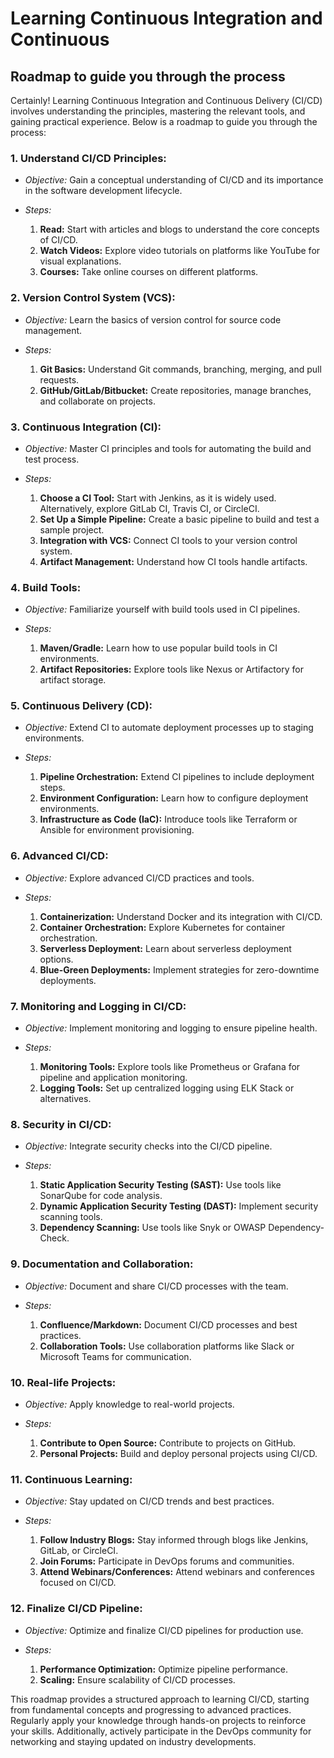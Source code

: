 # Learning Continuous Integration and Continuous

## Roadmap to guide you through the process

Certainly! Learning Continuous Integration and Continuous Delivery (CI/CD) involves understanding the principles, mastering the relevant tools, and gaining practical experience. Below is a roadmap to guide you through the process:

### 1. **Understand CI/CD Principles:**

- _Objective:_ Gain a conceptual understanding of CI/CD and its importance in the software development lifecycle.

- _Steps:_
  1. **Read:** Start with articles and blogs to understand the core concepts of CI/CD.
  2. **Watch Videos:** Explore video tutorials on platforms like YouTube for visual explanations.
  3. **Courses:** Take online courses on different platforms.

### 2. **Version Control System (VCS):**

- _Objective:_ Learn the basics of version control for source code management.

- _Steps:_
  1. **Git Basics:** Understand Git commands, branching, merging, and pull requests.
  2. **GitHub/GitLab/Bitbucket:** Create repositories, manage branches, and collaborate on projects.

### 3. **Continuous Integration (CI):**

- _Objective:_ Master CI principles and tools for automating the build and test process.

- _Steps:_
  1. **Choose a CI Tool:** Start with Jenkins, as it is widely used. Alternatively, explore GitLab CI, Travis CI, or CircleCI.
  2. **Set Up a Simple Pipeline:** Create a basic pipeline to build and test a sample project.
  3. **Integration with VCS:** Connect CI tools to your version control system.
  4. **Artifact Management:** Understand how CI tools handle artifacts.

### 4. **Build Tools:**

- _Objective:_ Familiarize yourself with build tools used in CI pipelines.

- _Steps:_
  1. **Maven/Gradle:** Learn how to use popular build tools in CI environments.
  2. **Artifact Repositories:** Explore tools like Nexus or Artifactory for artifact storage.

### 5. **Continuous Delivery (CD):**

- _Objective:_ Extend CI to automate deployment processes up to staging environments.

- _Steps:_
  1. **Pipeline Orchestration:** Extend CI pipelines to include deployment steps.
  2. **Environment Configuration:** Learn how to configure deployment environments.
  3. **Infrastructure as Code (IaC):** Introduce tools like Terraform or Ansible for environment provisioning.

### 6. **Advanced CI/CD:**

- _Objective:_ Explore advanced CI/CD practices and tools.

- _Steps:_
  1. **Containerization:** Understand Docker and its integration with CI/CD.
  2. **Container Orchestration:** Explore Kubernetes for container orchestration.
  3. **Serverless Deployment:** Learn about serverless deployment options.
  4. **Blue-Green Deployments:** Implement strategies for zero-downtime deployments.

### 7. **Monitoring and Logging in CI/CD:**

- _Objective:_ Implement monitoring and logging to ensure pipeline health.

- _Steps:_
  1. **Monitoring Tools:** Explore tools like Prometheus or Grafana for pipeline and application monitoring.
  2. **Logging Tools:** Set up centralized logging using ELK Stack or alternatives.

### 8. **Security in CI/CD:**

- _Objective:_ Integrate security checks into the CI/CD pipeline.

- _Steps:_
  1. **Static Application Security Testing (SAST):** Use tools like SonarQube for code analysis.
  2. **Dynamic Application Security Testing (DAST):** Implement security scanning tools.
  3. **Dependency Scanning:** Use tools like Snyk or OWASP Dependency-Check.

### 9. **Documentation and Collaboration:**

- _Objective:_ Document and share CI/CD processes with the team.

- _Steps:_
  1. **Confluence/Markdown:** Document CI/CD processes and best practices.
  2. **Collaboration Tools:** Use collaboration platforms like Slack or Microsoft Teams for communication.

### 10. **Real-life Projects:**

- _Objective:_ Apply knowledge to real-world projects.

- _Steps:_
  1. **Contribute to Open Source:** Contribute to projects on GitHub.
  2. **Personal Projects:** Build and deploy personal projects using CI/CD.

### 11. **Continuous Learning:**

- _Objective:_ Stay updated on CI/CD trends and best practices.

- _Steps:_
  1. **Follow Industry Blogs:** Stay informed through blogs like Jenkins, GitLab, or CircleCI.
  2. **Join Forums:** Participate in DevOps forums and communities.
  3. **Attend Webinars/Conferences:** Attend webinars and conferences focused on CI/CD.

### 12. **Finalize CI/CD Pipeline:**

- _Objective:_ Optimize and finalize CI/CD pipelines for production use.

- _Steps:_
  1. **Performance Optimization:** Optimize pipeline performance.
  2. **Scaling:** Ensure scalability of CI/CD processes.

This roadmap provides a structured approach to learning CI/CD, starting from fundamental concepts and progressing to advanced practices. Regularly apply your knowledge through hands-on projects to reinforce your skills. Additionally, actively participate in the DevOps community for networking and staying updated on industry developments.
